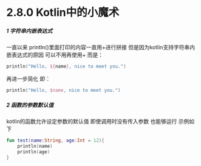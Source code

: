 # 2.8.0 Kotlin中的小魔术

##### 1 字符串内嵌表达式

一直以来 println()里面打印的内容一直用+进行拼接 但是因为kotlin支持字符串内嵌表达式的原因 可以不用再使用+ 而是：

```kotlin
println("Hello, ${name}, nice to meet you.")
```

再进一步简化 即：

```kotlin
println("Hello, $name, nice to meet you.")
```

##### 2 函数的参数默认值

kotlin的函数允许设定参数的默认值 即使调用时没有传入参数 也能够运行 示例如下

```kotlin
fun test(name:String, age:Int = 12){
	println(name)
	println(age)
}
```
